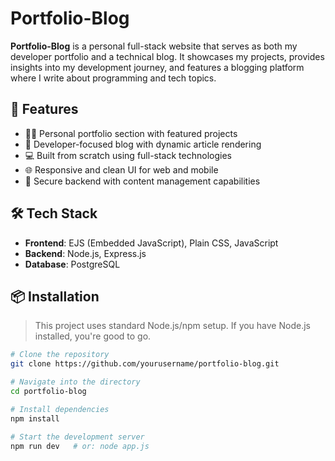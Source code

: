 # Portfolio-Blog

**Portfolio-Blog** is a personal full-stack website that serves as both my developer portfolio and a technical blog. It showcases my projects, provides insights into my development journey, and features a blogging platform where I write about programming and tech topics.

## 🚀 Features

- 🧑‍💻 Personal portfolio section with featured projects
- 📝 Developer-focused blog with dynamic article rendering
- 💻 Built from scratch using full-stack technologies
- 🌐 Responsive and clean UI for web and mobile
- 🔐 Secure backend with content management capabilities

## 🛠️ Tech Stack

- **Frontend**: EJS (Embedded JavaScript), Plain CSS, JavaScript
- **Backend**: Node.js, Express.js
- **Database**: PostgreSQL

## 📦 Installation

> This project uses standard Node.js/npm setup. If you have Node.js installed, you're good to go.

```bash
# Clone the repository
git clone https://github.com/yourusername/portfolio-blog.git

# Navigate into the directory
cd portfolio-blog

# Install dependencies
npm install

# Start the development server
npm run dev   # or: node app.js
